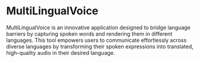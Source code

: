 # MultiLingualVoice
MultiLingualVoice is an innovative application designed to bridge language barriers by capturing spoken words and rendering them in different languages. This tool empowers users to communicate effortlessly across diverse languages by transforming their spoken expressions into translated, high-quality audio in their desired language.
